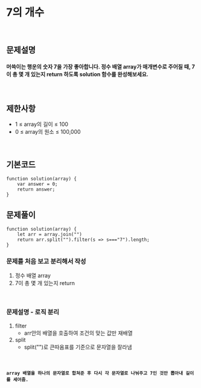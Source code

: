 # 7의 개수

<br>

## 문제설명
#### 머쓱이는 행운의 숫자 7을 가장 좋아합니다. 정수 배열 array가 매개변수로 주어질 때, 7이 총 몇 개 있는지 return 하도록 solution 함수를 완성해보세요.

<br>

## 제한사항
* 1 ≤ array의 길이 ≤ 100
* 0 ≤ array의 원소 ≤ 100,000

<br>

## 기본코드
```
function solution(array) {
    var answer = 0;
    return answer;
}
```


## 문제풀이
```
function solution(array) {
    let arr = array.join("")
    return arr.split("").filter(s => s==="7").length;
}
```
### 문제를 처음 보고 분리해서 작성
1. 정수 배열 array
2. 7이 총 몇 개 있는지 return

<br>

### 문제설명 - 로직 분리
1. filter
   - arr안의 배열을 호출하여 조건의 맞는 값만 재배열
2. split
   - split("")로 큰따옴표를 기준으로 문자열을 잘라냄


<br>

#### `array 배열을 하나의 문자열로 합쳐준 후 다시 각 문자열로 나눠주고 7인 것만 뽑아내 길이를 세어줌.`
